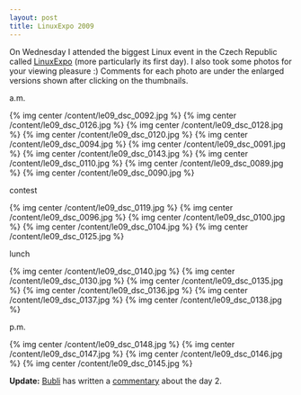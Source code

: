 ```yaml
---
layout: post
title: LinuxExpo 2009
---
```


On Wednesday I attended the biggest Linux event in the Czech Republic called [LinuxExpo](http://linuxexpo.cz/) (more particularly its first day). I also took some photos for your viewing pleasure :) Comments for each photo are under the enlarged versions shown after clicking on the thumbnails.

a.m.

{% img center /content/le09_dsc_0092.jpg %}
{% img center /content/le09_dsc_0126.jpg %}
{% img center /content/le09_dsc_0128.jpg %}
{% img center /content/le09_dsc_0120.jpg %}
{% img center /content/le09_dsc_0094.jpg %}
{% img center /content/le09_dsc_0091.jpg %}
{% img center /content/le09_dsc_0143.jpg %}
{% img center /content/le09_dsc_0110.jpg %}
{% img center /content/le09_dsc_0089.jpg %}
{% img center /content/le09_dsc_0090.jpg %}

contest

{% img center /content/le09_dsc_0119.jpg %}
{% img center /content/le09_dsc_0096.jpg %}
{% img center /content/le09_dsc_0100.jpg %}
{% img center /content/le09_dsc_0104.jpg %}
{% img center /content/le09_dsc_0125.jpg %}

lunch

{% img center /content/le09_dsc_0140.jpg %}
{% img center /content/le09_dsc_0130.jpg %}
{% img center /content/le09_dsc_0135.jpg %}
{% img center /content/le09_dsc_0136.jpg %}
{% img center /content/le09_dsc_0137.jpg %}
{% img center /content/le09_dsc_0138.jpg %}

p.m.

{% img center /content/le09_dsc_0148.jpg %}
{% img center /content/le09_dsc_0147.jpg %}
{% img center /content/le09_dsc_0146.jpg %}
{% img center /content/le09_dsc_0145.jpg %}

**Update:** [Bubli](http://hedgehogpainter.livejournal.com/) has written a [commentary](http://hedgehogpainter.livejournal.com/6380.html) about the day 2.
